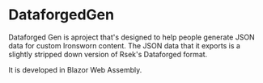 # DataforgedGen

Dataforged Gen is aproject that's designed to help people generate JSON data for custom Ironsworn content. The JSON data that it exports is a slightly stripped down version of Rsek's Dataforged format. 

It is developed in Blazor Web Assembly.
